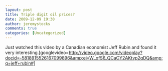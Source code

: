 ```yaml
---
layout: post
title: Triple digit oil prices?
date: 2009-12-09 19:30
author: jeremystocks
comments: true
categories: [Uncategorized]
---
```

Just watched this video by a Canadian economist Jeff Rubin and found it very interesting.[googlevideo=http://video.google.com/videoplay?docid=-5818915526167099896&amp;ei=W_ofS6_QCaCY2AKtvp2qDQ&amp;q=jeff+rubin#]
